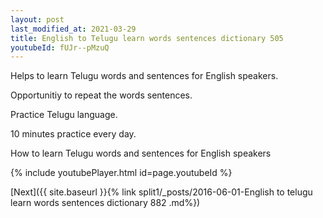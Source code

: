 ```yaml
---
layout: post
last_modified_at: 2021-03-29
title: English to Telugu learn words sentences dictionary 505 
youtubeId: fUJr--pMzuQ
---
```

 
 
Helps to learn Telugu words and sentences for English speakers.

Opportunitiy to repeat the words sentences. 

Practice Telugu language. 
 
10 minutes practice every day. 
 
How to learn Telugu words and sentences for English speakers 
 
{% include youtubePlayer.html id=page.youtubeId %}
 
 
[Next]({{ site.baseurl }}{% link  split1/_posts/2016-06-01-English to telugu learn words sentences dictionary 882 .md%})
 
